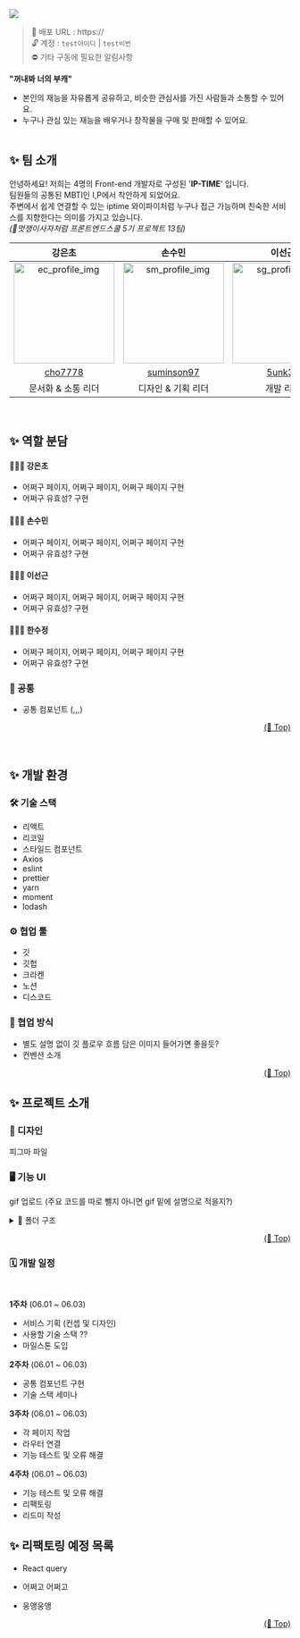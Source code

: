 <!-- <h1 align="center">🌈 NU-TALENT </h1> -->

<img src="../final-13-NuTalent/src/assets/img/Cover.png">

> 📎 배포 URL : https:// <br/>
> 🔓 계정 : `test아이디` | `test비번` <br/>
> ⛔️ 기타 구동에 필요한 알림사항

**"꺼내봐 너의 부캐"**

- 본인의 재능을 자유롭게 공유하고, 비슷한 관심사를 가진 사람들과 소통할 수 있어요.
- 누구나 관심 있는 재능을 배우거나 창작물을 구매 및 판매할 수 있어요. <br/><br/>

## ✨ 팀 소개

안녕하세요! 저희는 4명의 Front-end 개발자로 구성된 '**IP-TIME**' 입니다. <br/> 팀원들의 공통된 MBTI인 I,P에서 착안하게 되었어요. <br/>주변에서 쉽게 연결할 수 있는 iptime 와이파이처럼 누구나 접근 가능하며 친숙한 서비스를 지향한다는 의미를 가지고 있습니다.<br/>
_(🦁멋쟁이사자처럼 프론트엔드스쿨 5기 프로젝트 13팀)_

|                                                   **강은초**                                                    |                                             **손수민**                                             |                                            **이선근**                                             |                                             **한수정**                                             |
| :-------------------------------------------------------------------------------------------------------------: | :------------------------------------------------------------------------------------------------: | :-----------------------------------------------------------------------------------------------: | :------------------------------------------------------------------------------------------------: |
| <img width="180" height="180" alt="ec_profile_img" src="https://avatars.githubusercontent.com/u/107094445?v=4"> | <img width="180" alt="sm_profile_img" src="https://avatars.githubusercontent.com/u/126536402?v=4"> | <img width="180" alt="sg_profile_img" src="https://avatars.githubusercontent.com/u/97281800?v=4"> | <img width="180" alt="sj_profile_img" src="https://avatars.githubusercontent.com/u/126536384?v=4"> |
|                                      [cho7778](https://github.com/cho7778)                                      |                            [suminson97](https://github.com/suminson97)                             |                                [5unk3n](https://github.com/5unk3n)                                |                                [soooee](https://github.com/soooee4)                                |
|                                               문서화 & 소통 리더                                                |                                         디자인 & 기획 리더                                         |                                             개발 리더                                             |                                              팀 리더                                               |

</br>

## ✨ 역할 분담

#### 👩🏻‍💻 강은초

- 어쩌구 페이지, 어쩌구 페이지, 어쩌구 페이지 구현
- 어쩌구 유효성? 구현

#### 🧑🏻‍💻 손수민

- 어쩌구 페이지, 어쩌구 페이지, 어쩌구 페이지 구현
- 어쩌구 유효성? 구현

#### 🧑🏻‍💻 이선근

- 어쩌구 페이지, 어쩌구 페이지, 어쩌구 페이지 구현
- 어쩌구 유효성? 구현

#### 👩🏻‍💻 한수정

- 어쩌구 페이지, 어쩌구 페이지, 어쩌구 페이지 구현
- 어쩌구 유효성? 구현

### 👥 공통

- 공통 컴포넌트 (,,,)

<p align="right"><a href="#top">(🔼 Top)</a></p>
<br>

## ✨ 개발 환경

### 🛠 기술 스택

- 리액트
- 리코일
- 스타일드 컴포넌트
- Axios
- eslint
- prettier
- yarn
- moment
- lodash

### ⚙️ 협업 툴

- 깃
- 깃헙
- 크라켄
- 노션
- 디스코드

### 🔧 협업 방식

- 별도 설명 없이 깃 플로우 흐름 담은 이미지 들어가면 좋을듯?
- 컨벤션 소개

<p align="right"><a href="#top">(🔼 Top)</a></p>

## ✨ 프로젝트 소개

### 🎨 디자인

피그마 파일

### 🖥 기능 UI

gif 업로드
(주요 코드를 따로 뺄지 아니면 gif 밑에 설명으로 적을지?)

<details>
<summary>📂 폴더 구조</summary>

```
├── 📁 src
│   ├── App.jsx
│   ├── 📁 api
│   ├── 📁 assets
│   ├── 📁 atoms
│   ├── 📁 components
│   │   ├── 📁 AuthInputForm
│   │   ├── 📁 ChatUserItem
│   │   ├── 📁 Comment
│   │   ├── 📁 FollowItem
│   │   ├── 📁 Message
│   │   ├── 📁 Modal
│   │   ├── 📁 Post
│   │   ├── 📁 Profile
│   │   ├── 📁 Skeleton
│   │   ├── 📁 Title
│   │   ├── 📁 UserSearch
│   │   └── 📁 common
│   ├── 📁 constants
│   ├── 📁 hooks
│   ├── 📁 pages
│   │   ├── 📁 Auth
│   │   ├── 📁 Chat
│   │   ├── 📁 Home
│   │   ├── 📁 MyPicksUpload
│   │   ├── 📁 NotFound
│   │   ├── 📁 Post
│   │   ├── 📁 Profile
│   │   ├── 📁 Search
│   │   ├── 📁 Splash
│   │   └── 📁 Welcome
│   ├── 📁 routes
│   └── 📁 styles
└──
```

<div markdown="1">
</details>

<p align="right"><a href="#top">(🔼 Top)</a></p>

### 🗓 개발 일정

</br>

**1주차** (06.01 ~ 06.03)

- 서비스 기획 (컨셉 및 디자인)
- 사용할 기술 스택 ??
- 마일스톤 도입

**2주차** (06.01 ~ 06.03)

- 공통 컴포넌트 구현
- 기술 스택 세미나

**3주차** (06.01 ~ 06.03)

- 각 페이지 작업
- 라우터 연결
- 기능 테스트 및 오류 해결

**4주차** (06.01 ~ 06.03)

- 기능 테스트 및 오류 해결
- 리팩토링
- 리드미 작성

</div markdown="1">

## ✨ 리팩토링 예정 목록

- React query
- 어쩌고 어쩌고
- 웅앵웅앵

  <p align="right"><a href="#top">(🔼 Top)</a></p>
